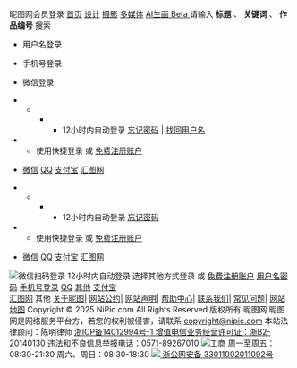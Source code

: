 昵图网会员登录
[](<//www.nipic.com> "昵图网")
[首页](<//www.nipic.com> "首页") [设计](<//www.nipic.com/design> "设计") [摄影](<//www.nipic.com/photo> "摄影") [多媒体](<//www.nipic.com/media> "多媒体") [AI生画 Beta ](<//user.nipic.cn/ai> "AI生画")
请输入 **标题** 、 **关键词** 、 **作品编号** 搜索
  * 用户名登录
  * 手机号登录
  * 微信登录

  *   *   *   * 12小时内自动登录 [忘记密码](</forgetpasswd> "找回密码") | [找回用户名](</Account/GetUsernameByQQOrEmail> "找回用户名")
  *   * 使用快捷登录 或 [免费注册账户](</reg>)
  * [微信](<javascript:;>) [QQ](</account/auth/qq?backurl=https%3A%2F%2Fuser.nipic.com%2Ftransaction%2Findex%3Ftype%3D8>) [支付宝](</account/auth/alipay?backurl=https%3A%2F%2Fuser.nipic.com%2Ftransaction%2Findex%3Ftype%3D8>) [汇图网](<http://user.huitu.com/v1/nipic/login?backurl=https%3A%2F%2Fuser.nipic.com%2Ftransaction%2Findex%3Ftype%3D8>)

  *   *   *   * 12小时内自动登录 [忘记密码](</forgetpasswd> "找回密码")
  *   * 使用快捷登录 或 [免费注册账户](</reg>)
  * [微信](<javascript:;>) [QQ](</account/auth/qq?backurl=https%3A%2F%2Fuser.nipic.com%2Ftransaction%2Findex%3Ftype%3D8>) [支付宝](</account/auth/alipay?backurl=https%3A%2F%2Fuser.nipic.com%2Ftransaction%2Findex%3Ftype%3D8>) [汇图网](<http://user.huitu.com/v1/nipic/login?backurl=https%3A%2F%2Fuser.nipic.com%2Ftransaction%2Findex%3Ftype%3D8>)

![](//static.ntimg.cn/original/login/images/wx_icon.png)微信扫码登录
12小时内自动登录 
选择其他方式登录 或 [免费注册账户](</reg>)
[用户名密码](<javascript:;>) [手机号登录](<javascript:;>) [QQ](</account/auth/qq?backurl=https%3A%2F%2Fuser.nipic.com%2Ftransaction%2Findex%3Ftype%3D8>) [其他](<javascript:;>)
[支付宝](</account/auth/alipay?backurl=https%3A%2F%2Fuser.nipic.com%2Ftransaction%2Findex%3Ftype%3D8>)  
[汇图网](<http://user.huitu.com/v1/nipic/login?backurl=https%3A%2F%2Fuser.nipic.com%2Ftransaction%2Findex%3Ftype%3D8>)
其他
[关于昵图](<//service.nipic.com> "关于昵图")| [网站公约](<//service.nipic.com/site/wzgy.html> "网站公约")| [网站声明](<//service.nipic.com/site/wzsm.html> "网站声明")| [帮助中心](<//service.nipic.com> "帮助中心")| [联系我们](<//service.nipic.com/site/contact.html> "联系我们")| [常见问题](<//service.nipic.com/site/help_problem.html> "常见问题")| [网站地图](<//service.nipic.com/site/ditu.html> "网站地图")
Copyright © 2025 NiPic.com All Rights Reserved 版权所有·昵图网 昵图网是网络服务平台方，若您的权利被侵害，请联系 copyright@nipic.com 本站法律顾问：陈明律师 
[浙ICP备14012994号-1 增值电信业务经营许可证：浙B2-20140130](<http://beian.miit.gov.cn/>) [违法和不良信息举报电话：0571-89267010](<//www.nipic.com/static/specialreprot.html>)
[ ![工商](//static.ntimg.cn/original/login/images/police.gif) ](<https://zzlz.gsxt.gov.cn/businessCheck/verifKey.do?showType=p&serial=913301100957100393-SAIC_SHOW_1000009133011009571003931713943862777&signData=MEUCIQDXTa+8dS9eXTl9sgqGLUrr7cGva/WSB659BXFqSOaISAIgFTxGr1h0s60SvXd+rHlfPgYll9cZ4qzCyGjiE80JunU=>) [](<//service.nipic.com/site/contact.html> "qq交谈")
周一至周五：08:30-21:30
周六、周日：08:30-18:30
[ ![](//static.ntimg.cn/original/login/images/police.png)
浙公网安备 33011002011092号
](<http://www.beian.gov.cn/portal/registerSystemInfo?recordcode=33011002011092>)
